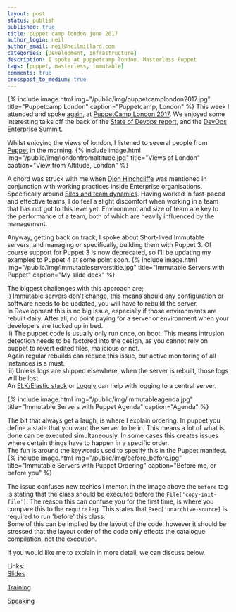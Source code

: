 ```yaml
---
layout: post
status: publish
published: true
title: puppet camp london june 2017
author_login: neil
author_email: neil@neilmillard.com
categories: [Development, Infrastructure]
description: I spoke at puppetcamp london. Masterless Puppet
tags: [puppet, masterless, immutable]
comments: true
crosspost_to_medium: true
---
```

{% include image.html
      img="/public/img/puppetcamplondon2017.jpg"
      title="Puppetcamp London"
      caption="Puppetcamp, London" %}
This week I attended and spoke [again](/2016/11/09/puppet-camp-fall-autumn-london-2016/), at [PuppetCamp London 2017](https://puppet.com/community/events/camp/two-part-puppet-camp-london).
We enjoyed some interesting talks off the back of the [State of Devops report](https://puppet.com/resources/whitepaper/state-of-devops-report), and the [DevOps Enterprise Summit](https://events.itrevolution.com/eur/).

Whilst enjoying the views of london, I listened to several people from [Puppet](https://puppet.com/) in the morning.
{% include image.html
      img="/public/img/londonfromaltitude.jpg"
      title="Views of London"
      caption="View from Altitude, London" %}

A chord was struck with me when [Dion Hinchcliffe](https://dionhinchcliffe.com/) was mentioned in conjunction with working practices inside Enterprise organisations.
 Specifically around [Silos and team dynamics](http://www.zdnet.com/article/the-shift-from-app-silos-to-digital-workplace-as-platform/). Having worked in fast-paced and effective teams, I do feel a slight discomfort when working in a team that has not got to this level yet.
Environment and size of team are key to the performance of a team, both of which are heavily influenced by the management.

Anyway, getting back on track, I spoke about Short-lived Immutable servers, and managing or specifically, building them with Puppet 3.
Of course support for Puppet 3 is now deprecated, so I'll be updating my examples to Puppet 4 at some point soon.
{% include image.html
      img="/public/img/immutableserverstitle.jpg"
      title="Immutable Servers with Puppet"
      caption="My slide deck" %}
  
The biggest challenges with this approach are;   
i) [Immutable](/tags/#immutable) servers don't change, this means should any configuration or software needs to be updated, you will have to rebuild the server.  
In Development this is no big issue, especially if those environments are rebuilt daily. After all, no point paying for a server or environment when your developers are tucked up in bed.   
ii) The puppet code is usually only run once, on boot. This means intrusion detection needs to be factored into the design, as you cannot rely on puppet to revert edited files, malicious or not.  
Again regular rebuilds can reduce this issue, but active monitoring of all instances is a must.  
iii) Unless logs are shipped elsewhere, when the server is rebuilt, those logs will be lost.  
An [ELK/Elastic stack](https://www.elastic.co/webinars/introduction-elk-stack) or [Loggly](https://www.loggly.com/) can help with logging to a central server.

{% include image.html
      img="/public/img/immutableagenda.jpg"
      title="Immutable Servers with Puppet Agenda"
      caption="Agenda" %}
      
The bit that always get a laugh, is where I explain ordering. In puppet you define a state that you want the server to be in.
This means a lot of what is done can be executed simultaneously. In some cases this creates issues where certain things have to happen in a specific order.  
The fun is around the keywords used to specify this in the Puppet manifest.
{% include image.html
      img="/public/img/before_before.jpg"
      title="Immutable Servers with Puppet Ordering"
      caption="Before me, or before you" %}
      
The issue confuses new techies I mentor. In the image above the ```before``` tag is stating that the class should be executed before the ```File['copy-init-file']```.
The reason this can confuse you for the first time, is where you compare this to the ```require``` tag. This states that ```Exec['unarchive-source]``` is required to run 'before' this class.  
Some of this can be implied by the layout of the code, however it should be stressed that the layout order of the code only effects the catalogue compilation, not the execution.

If you would like me to explain in more detail, we can discuss below.

Links:  
[Slides](https://www.slideshare.net/neilmillard/short-lived-immutable-servers-with-masterless-puppet)

[Training](http://devops.neilmillard.com)

[Speaking](/contact/)
